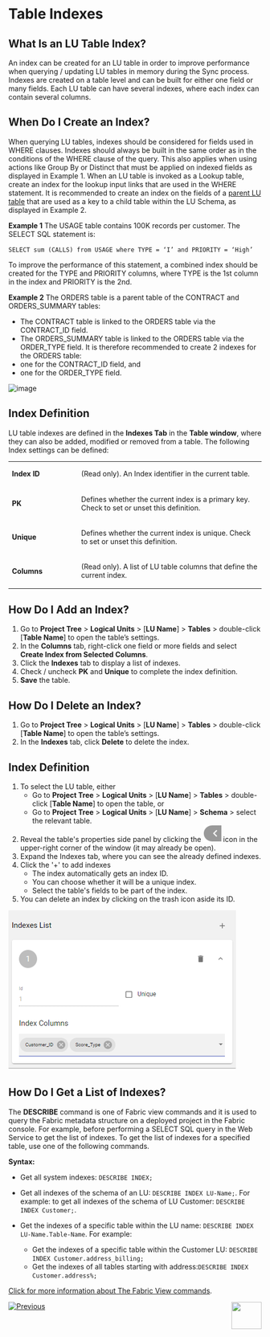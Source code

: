 # Table Indexes

## What Is an LU Table Index?  
An index can be created for an LU table in order to improve performance when querying / updating LU tables in memory during the Sync process. Indexes are created on a table level and can be built for either one field or many fields. Each LU table can have several indexes, where each index can contain several columns.

## When Do I Create an Index?
When querying LU tables, indexes should be considered for fields used in WHERE clauses.
Indexes should always be built in the same order as in the conditions of the WHERE clause of the query. This also applies when using actions like Group By or Distinct that must be applied on indexed fields as displayed in Example 1.
When an LU table is invoked as a Lookup table, create an index for the lookup input links that are used in the WHERE statement.
It is recommended to create an index on the fields of a [parent LU table](/articles/03_logical_units/12_LU_hierarchy_and_linking_table_population.md) that are used as a key to a child table within the LU Schema, as displayed in Example 2.

**Example 1**
The USAGE table contains 100K records per customer. The SELECT SQL statement is:

<pre><code>SELECT sum (CALLS) from USAGE where TYPE = ‘I’ and PRIORITY = ‘High’
</code></pre>


To improve the performance of this statement, a combined index should be created for the TYPE and PRIORITY columns, where TYPE is the 1st column in the index and PRIORITY is the 2nd.

**Example 2**
The ORDERS table is a parent table of the CONTRACT and ORDERS_SUMMARY tables: 
*	The CONTRACT table is linked to the ORDERS table via the CONTRACT_ID field.
*	The ORDERS_SUMMARY table is linked to the ORDERS table via the ORDER_TYPE field. 
It is therefore recommended to create 2 indexes for the ORDERS table:
*	one for the CONTRACT_ID field, and
*	one for the ORDER_TYPE field.

<studio>

![image](images/06_03_table_indexes1.png)



## Index Definition 
LU table indexes are defined in the **Indexes Tab** in the **Table window**, where they can also be added, modified or removed from a table. The following Index settings can be defined:  

<table>
<tbody>
<tr>
<td width="200pxl">
<p><strong>Index ID</strong></p>
</td>
<td width="700pxl">
<p>(Read only). An Index identifier in the current table. &nbsp;</p>
</td>
</tr>
<tr>
<td width="122">
<p><strong>PK</strong></p>
</td>
<td width="464">
<p>Defines whether the current index is a primary key. Check to set or unset this definition.</p>
</td>
</tr>
<tr>
<td width="122">
<p><strong>Unique</strong></p>
</td>
<td width="464">
<p>Defines whether the current index is unique. Check to set or unset this definition.</p>
</td>
</tr>
<tr>
<td width="122">
<p><strong>Columns</strong></p>
</td>
<td width="464">
<p>(Read only). A list of LU table columns that define the current index. &nbsp;</p>
</td>
</tr>
</tbody>
</table>

## How Do I Add an Index? 
1.	Go to **Project Tree** > **Logical Units** > [**LU Name**] > **Tables** > double-click [**Table Name**] to open the table’s settings. 
2.	In the **Columns** tab, right-click one field or more fields and select **Create Index from Selected Columns**. 
3.	Click the **Indexes** tab to display a list of indexes. 
4.	Check / uncheck **PK** and **Unique** to complete the index definition.
5.	**Save** the table. 

## How Do I Delete an Index?  
1.	Go to **Project Tree** > **Logical Units** > [**LU Name**] > **Tables** > double-click [**Table Name**] to open the table’s settings. 
2.	In the **Indexes** tab, click **Delete** to delete the index.



</studio>

<web>

## Index Definition 

1. To select the LU table, either 
   - Go to **Project Tree** > **Logical Units** > [**LU Name**] > **Tables** > double-click [**Table Name**] to open the table, or
   - Go to **Project Tree** > **Logical Units** > [**LU Name**] > **Schema** > select the relevant table. 
2. Reveal the table's properties side panel by clicking the ![img](../03_logical_units/images/web/show_properties1.png) icon in the upper-right corner of the window (it may already be open).
3. Expand the Indexes tab, where you can see the already defined indexes.
4. Click the '+' to add indexes 
   - The index automatically gets an index ID.
   - You can choose whether it will be a unique index.
   - Select the table's fields to be part of the index.
5. You can delete an index by clicking on the trash icon aside its ID.

![](images/indexes.png)

</web>

## How Do I Get a List of Indexes? 

The **DESCRIBE** command is one of Fabric view commands and it is used to query the Fabric metadata structure on a deployed project in the Fabric console. For example, before performing a SELECT SQL query in the Web Service to get the list of indexes.
To get the list of indexes for a specified table, use one of the following commands.

**Syntax:**

- Get all system indexes: `DESCRIBE INDEX;` 

- Get all indexes of the schema of an LU: `DESCRIBE INDEX LU-Name;`. For example: to get all indexes of the schema of LU Customer: `DESCRIBE INDEX Customer;`.

- Get the indexes of a specific table within the LU name: `DESCRIBE INDEX LU-Name.Table-Name`. For example:

  - Get the indexes of a specific table within the Customer LU: `DESCRIBE INDEX Customer.address_billing; `
  -  Get the indexes of all tables starting with address:`DESCRIBE INDEX Customer.address%;`

  

[Click for more information about The Fabric View commands](/articles/02_fabric_architecture/04_fabric_commands.md#fabric-view).



[![Previous](/articles/images/Previous.png)](/articles/06_LU_tables/02_create_an_LU_table.md)[<img align="right" width="60" height="54" src="/articles/images/Next.png">](/articles/06_LU_tables/04_table_properties.md)
